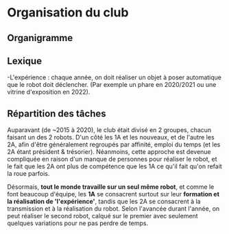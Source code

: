 # Organisation du club

## Organigramme

## Lexique
-L'expérience : chaque année, on doit réaliser un objet à poser automatique que le robot doit déclencher. (Par exemple un phare en 2020/2021 ou une vitrine d'exposition en 2022).

## Répartition des tâches

Auparavant (de ~2015 à 2020), le club était divisé en 2 groupes, chacun faisant un des 2 robots.
D'un côté les 1A et les nouveaux, et de l'autre les 2A, afin d'être généralement regroupés par affinité, emploi du temps (et les 2A étant président & trésorier). Néanmoins, cette approche est devenue compliquée en raison d'un manque de personnes pour réaliser le robot, et le fait que les 2A ont plus de compétence que les 1A ce qu'il fait qu'on refait la roue parfois. 

Désormais, **tout le monde travaille sur un seul même robot**, et comme le font beaucoup d'équipe, les **1A** se consacrent surtout sur leur **formation et la réalisation de 'l'expérience'**, tandis que les 2A se consacrent à la transmission et à la réalisation du robot. Selon l'avancée durant l'année, on peut réaliser le second robot, calqué sur le premier avec seulement quelques variations pour ne pas perdre de temps.
